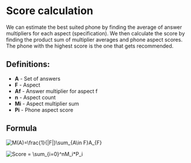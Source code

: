 # Score calculation
We can estimate the best suited phone by finding the average of answer multipliers for each aspect (specification). 
We then calculate the score by finding the product sum of multiplier averages and phone aspect scores.
The phone with the highest score is the one that gets recommended.

## Definitions:
* **A** - Set of answers
* **F** - Aspect
* **Af** - Answer multiplier for aspect f
* **n** - Aspect count
* **Mi** - Aspect multiplier sum
* **Pi** - Phone aspect score

## Formula
![M(A)=\frac{1}{|F|}\sum_{A\in F}A_{F}](https://render.githubusercontent.com/render/math?math=M(A)%3D%5Cfrac%7B1%7D%7B%7CF%7C%7D%5Csum_%7BA%5Cin%20F%7DA_%7BF%7D)

![Score = \sum_{i=0}^nM_i*P_i](https://render.githubusercontent.com/render/math?math=Score%20%3D%20%5Csum_%7Bi%3D0%7D%5EnM_i*P_i)
